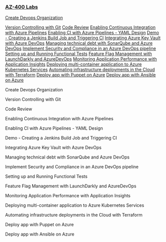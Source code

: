 ### [AZ-400 Labs](https://github.com/cemvarol/cemvarol.github.io/tree/main/Labs/400)
[Create Devops Organization](https://app.vsaex.visualstudio.com/signup)



[Version Controlling with Git](https://www.azuredevopslabs.com/labs/azuredevops/git/)
[Code Review](https://www.azuredevopslabs.com/labs/azuredevops/git/)
[Enabling Continuous Integration with Azure Pipelines](https://www.azuredevopslabs.com/labs/azuredevops/continuousintegration)
[Enabling CI with Azure Pipelines - YAML Design](https://cemvarol.github.io/AZ-400/yaml/yamllab.htm)
[Demo - Creating a Jenkins Build Job and Triggering CI](https://github.com/cemvarol/AZ-400-JenkinsLab/blob/master/JenkinsLab.md)
[Integrating Azure Key Vault with Azure DevOps](https://cemvarol.github.io/AZ-400/KV/KV.htm)
[Managing technical debt with SonarQube and Azure DevOps](https://www.azuredevopslabs.com/labs/azuredevops/sonarcloud/)
[Implement Security and Compliance in an Azure DevOps pipeline](https://www.azuredevopslabs.com/labs/vstsextend/WhiteSource/)
[Setting up and Running Functional Tests](https://www.azuredevopslabs.com/labs/vstsextend/Selenium/)
[Feature Flag Management with LaunchDarkly and AzureDevOps](https://www.azuredevopslabs.com/labs/vstsextend/launchdarkly/)
[Monitoring Application Performance with Application Insights](https://azuredevopslabs.com/labs/azuredevops/appinsights/)
[Deploying multi-container application to Azure Kubernetes Services](https://azuredevopslabs.com/labs/vstsextend/kubernetes/)
[Automating infrastructure deployments in the Cloud with Terraform](https://azuredevopslabs.com/labs/vstsextend/terraform/)
[Deploy app with Puppet on Azure](http://microsoft.github.io/PartsUnlimitedMRP/iac/200.2x-IaC-DeployappwithPuppetonAzure.html)
[Deploy app with Ansible on Azure](http://microsoft.github.io/PartsUnlimitedMRP/iac/200.2x-IaC-DeployappwithPuppetonAzure.html)


Create Devops Organization

Version Controlling with Git

Code Review 

Enabling Continuous Integration with Azure Pipelines

Enabling CI with Azure Pipelines - YAML Design

Demo - Creating a Jenkins Build Job and Triggering CI

Integrating Azure Key Vault with Azure DevOps

Managing technical debt with SonarQube and Azure DevOps

Implement Security and Compliance in an Azure DevOps pipeline

Setting up and Running Functional Tests

Feature Flag Management with LaunchDarkly and AzureDevOps

Monitoring Application Performance with Application Insights

Deploying multi-container application to Azure Kubernetes Services

Automating infrastructure deployments in the Cloud with Terraform

Deploy app with Puppet on Azure

Deploy app with Ansible on Azure



